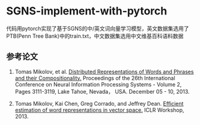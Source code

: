 # SGNS-implement-with-pytorch
  代码用pytorch实现了基于SGNS的中/英文词向量学习模型，英文数据集选用了PTB(Penn Tree Bank)中的train.txt，中文数据集选用中文维基百科语料数据

## 参考论文

1. Tomas Mikolov, et al. [Distributed Representations of Words and Phrases and their Compositionality.](https://www.arxiv.org/abs/1310.4546) Proceedings of the 26th International Conference on Neural Information Processing Systems - Volume 2, Pages 3111-3119, Lake Tahoe, Nevada， USA. December 05 - 10, 2013.

2. Tomas Mikolov, Kai Chen, Greg Corrado, and Jeffrey Dean. [Efficient estimation of word representations in vector space.](https://www.arxiv.org/abs/1301.3781v3) ICLR Workshop, 2013.
